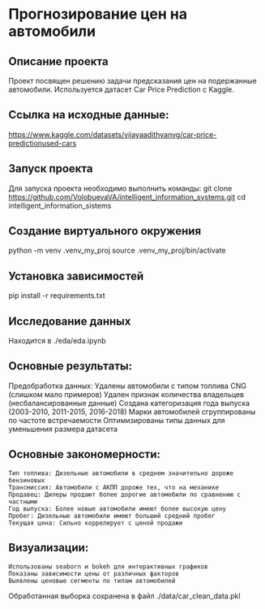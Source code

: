 # Прогнозирование цен на автомобили

## Описание проекта
Проект посвящен решению задачи предсказания цен на подержанные автомобили. Используется датасет Car Price Prediction с Kaggle.

## Ссылка на исходные данные: 
https://www.kaggle.com/datasets/vijayaadithyanvg/car-price-predictionused-cars

## Запуск проекта
Для запуска проекта необходимо выполнить команды:
git clone https://github.com/VolobuevaVA/intelligent_information_systems.git
cd intelligent_information_sistems

##  Создание виртуального окружения
python -m venv .venv_my_proj
source .venv_my_proj/bin/activate

##  Установка зависимостей
pip install -r requirements.txt

##  Исследование данных
Находится в ./eda/eda.ipynb

## Основные результаты:
Предобработка данных:
    Удалены автомобили с типом топлива CNG (слишком мало примеров)
    Удален признак количества владельцев (несбалансированные данные)
    Создана категоризация года выпуска (2003-2010, 2011-2015, 2016-2018)
    Марки автомобилей сгруппированы по частоте встречаемости
    Оптимизированы типы данных для уменьшения размера датасета
## Основные закономерности:
    Тип топлива: Дизельные автомобили в среднем значительно дороже бензиновых 
    Трансмиссия: Автомобили с АКПП дороже тех, что на механике 
    Продавец: Дилеры продают более дорогие автомобили по сравнению с частными
    Год выпуска: Более новые автомобили имеют более высокую цену
    Пробег: Дизельные автомобили имеют больший средний пробег
    Текущая цена: Сильно коррелирует с ценой продажи
## Визуализации:
    Использованы seaborn и bokeh для интерактивных графиков
    Показаны зависимости цены от различных факторов
    Выявлены ценовые сегменты по типам автомобилей
Обработанная выборка сохранена в файл ./data/car_clean_data.pkl